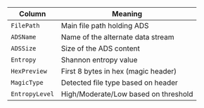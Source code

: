 | Column         | Meaning                              |
| -------------- | ------------------------------------ |
| `FilePath`     | Main file path holding ADS           |
| `ADSName`      | Name of the alternate data stream    |
| `ADSSize`      | Size of the ADS content              |
| `Entropy`      | Shannon entropy value                |
| `HexPreview`   | First 8 bytes in hex (magic header)  |
| `MagicType`    | Detected file type based on header   |
| `EntropyLevel` | High/Moderate/Low based on threshold |
